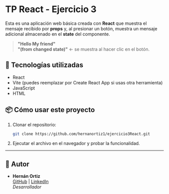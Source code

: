 # TP React - Ejercicio 3

Esta es una aplicación web básica creada con **React** que muestra el mensaje recibido por **props** y, al presionar un botón, muestra un mensaje adicional almacenado en el **state** del componente.

> **"Hello My friend"**  
> **"(from changed state)"** ← se muestra al hacer clic en el botón.

## 🚀 Tecnologías utilizadas

- React  
- Vite (puedes reemplazar por Create React App si usas otra herramienta)  
- JavaScript  
- HTML


## 📦 Cómo usar este proyecto
1. Clonar el repositorio:

   ```bash
   git clone https://github.com/hernanortiz1/ejercicio3React.git
   ```
2. Ejecutar el archivo en el navegador y probar la funcionalidad.

---

## 👤 Autor

- **Hernán Ortiz**  
  [GitHub](https://github.com/hernanortiz1) | [LinkedIn](https://www.linkedin.com/in/hern%C3%A1n-ortiz/)  
  *Desarrollador*